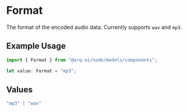 # Format

The format of the encoded audio data. Currently supports `wav` and `mp3`.

## Example Usage

```typescript
import { Format } from "@orq-ai/node/models/components";

let value: Format = "mp3";
```

## Values

```typescript
"mp3" | "wav"
```